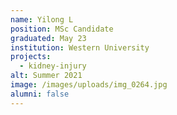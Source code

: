 ```yaml
---
name: Yilong L
position: MSc Candidate
graduated: May 23
institution: Western University
projects:
  - kidney-injury
alt: Summer 2021
image: /images/uploads/img_0264.jpg
alumni: false
---
```

